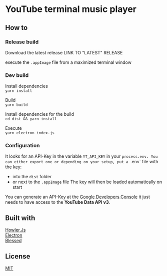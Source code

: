 # YouTube terminal music player

## How to

### Release build

Download the latest release
LINK TO "LATEST" RELEASE

execute the `.appImage` file from a maximized terminal window

### Dev build

Install dependencies  
    `yarn install`  

Build  
    `yarn build`  

Install dependencies for the build  
    `cd dist && yarn install`  

Execute  
    `yarn electron index.js`  


### Configuration

It looks for an API-Key in the variable `YT_API_KEY` in your `process.env. You can either export one or depending on your setup, put a `.env` file with the key:
-   into the `dist` folder
- or next to the `.appImage` file
The  key will then be loaded automatically on start

You can generate an API-Key at the
[Google Developers Console](https://console.developers.google.com/) it just needs to have access to the **YouTube Data API v3**.

## Built with

[Howler.Js](https://howlerjs.com/)  
[Electron](https://www.electronjs.org/)  
[Blessed](https://github.com/chjj/blessed)  

## License

[MIT](LICENSE.md)